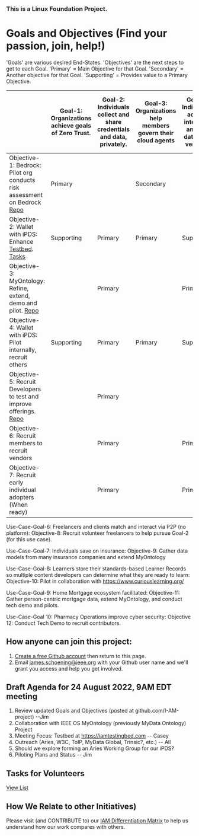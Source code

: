 ### This is a Linux Foundation Project. 
# Goals and Objectives (Find your passion, join, help!)
'Goals' are various desired End-States.   'Objectives' are the next steps to get to each Goal. 'Primary' = Main Objective for that Goal. 'Secondary' = Another objective for that Goal.  'Supporting' = Provides value to a Primary Objective.

|  | Goal-1: Organizations achieve goals of Zero Trust. | Goal-2: Individuals collect and share credentials and data, privately.  |Goal-3: Organizations help members govern their cloud agents | Goal-4: Individuals accept, integrate, and use data from vendors. | Goal-5: Vendors gain new customers from initial base of users |
| ----------------------------- | -------------| ----------|  ----------| ----------| ----------|
| Objective-1: Bedrock: Pilot org conducts risk assessment on Bedrock  [Repo](https://github.com/I-AM-project/bbu-gf) | Primary |  | Secondary |
| Objective-2: Wallet with iPDS: Enhance [Testbed](https://iamtestingbed.com/).  [  Tasks](https://github.com/I-AM-project/tasks-for-volunteers/tree/main/Aries-Personal-Data-Store)| Supporting | Primary |Primary | Supporting |
| Objective-3: MyOntology: Refine, extend, demo and pilot. [Repo](https://github.com/CommonCoreOntology)   |    | Primary |         |Primary |Primary |
| Objective-4: Wallet with iPDS: Pilot internally, recruit others|  Supporting | Primary | Primary  | Supporting |  Supporting |
| Objective-5: Recruit Developers to test and improve offerings. [Repo](https://github.com/I-AM-project/keri-resources)       |   |Primary |
|Objective-6: Recruit members to recruit vendors ||Primary||Primary |
|Objective-7: Recruit early individual adopters (When ready)||Primary ||Primary|Primary |

Use-Case-Goal-6: Freelancers and clients match and interact via P2P (no platform): Objective-8: Recruit volunteer freelancers to help pursue Goal-2 (for this use case).

Use-Case-Goal-7: Individuals save on insurance: Objective-9: Gather data models from many insurance companies and extend MyOntology

Use-Case-Goal-8: Learners store their standards-based Learner Records so multiple content developers can determine what they are ready to learn:  Objective-10: Pilot in collaboration with https://www.curiouslearning.org/ 

Use-Case-Goal-9: Home Mortgage ecosystem facilitated: Objective-11: Gather person-centric mortgage data, extend MyOntology, and conduct tech demo and pilots.  

Use-Case-Goal 10: Pharmacy Operations improve cyber security: Objective 12: Conduct Tech Demo to recruit contributors.

## How anyone can join this project:  
1. [Create a free Github account](https://github.com) then return to this page.
2. Email james.schoening@ieee.org with your Github user name and we'll grant you access and help you get involved.     

## Draft Agenda for 24 August 2022, 9AM EDT meeting  

1. Review updated Goals and Objectives (posted at github.com/I-AM-project) --Jim
2. Collaboration with IEEE OS MyOntology (previously MyData Ontology) Project
3. Meeting Focus: Testbed at https://iamtestingbed.com -- Casey
4. Outreach (Aries, W3C, ToIP, MyData Global, Trinsic?, etc.)  -- All
5. Should we explore forming an Aries Working Group for our iPDS? 
6. Piloting Plans and Status -- Jim

  
## Tasks for Volunteers

[View List](https://github.com/I-AM-project/tasks-for-volunteers)

 

## How We Relate to other Initiatives)
Please visit (and CONTRIBUTE to) our [IAM Differentiation Matrix](https://docs.google.com/spreadsheets/d/160XP7o7k9FFyaFKeGaJFUj2zm7mz8xYUQI1lAVarrC0) to help us understand how our work compares with others.  
